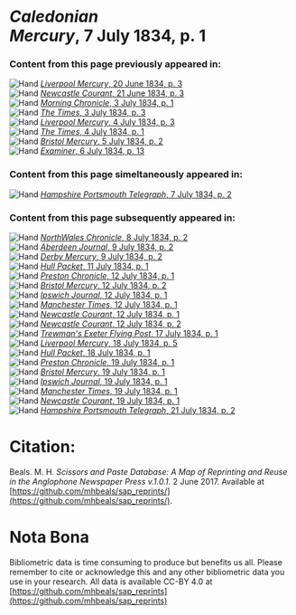 # *Caledonian Mercury*, 7 July 1834, p. 1  
  
### Content from this page previously appeared in:  
![Hand](http://scissorsandpaste.net/wp-content/uploads/2017/06/smallhandpointer.png) [*Liverpool Mercury*, 20 June 1834, p. 3](https://mhbeals.github.io/sap_html/Liverpool-Mercury/Liverpool-Mercury-20-June-1834-p-3)  
![Hand](http://scissorsandpaste.net/wp-content/uploads/2017/06/smallhandpointer.png) [*Newcastle Courant*, 21 June 1834, p. 3](https://mhbeals.github.io/sap_html/Newcastle-Courant/Newcastle-Courant-21-June-1834-p-3)  
![Hand](http://scissorsandpaste.net/wp-content/uploads/2017/06/smallhandpointer.png) [*Morning Chronicle*, 3 July 1834, p. 1](https://mhbeals.github.io/sap_html/Morning-Chronicle/Morning-Chronicle-3-July-1834-p-1)  
![Hand](http://scissorsandpaste.net/wp-content/uploads/2017/06/smallhandpointer.png) [*The Times*, 3 July 1834, p. 3](https://mhbeals.github.io/sap_html/The-Times/The-Times-3-July-1834-p-3)  
![Hand](http://scissorsandpaste.net/wp-content/uploads/2017/06/smallhandpointer.png) [*Liverpool Mercury*, 4 July 1834, p. 3](https://mhbeals.github.io/sap_html/Liverpool-Mercury/Liverpool-Mercury-4-July-1834-p-3)  
![Hand](http://scissorsandpaste.net/wp-content/uploads/2017/06/smallhandpointer.png) [*The Times*, 4 July 1834, p. 1](https://mhbeals.github.io/sap_html/The-Times/The-Times-4-July-1834-p-1)  
![Hand](http://scissorsandpaste.net/wp-content/uploads/2017/06/smallhandpointer.png) [*Bristol Mercury*, 5 July 1834, p. 2](https://mhbeals.github.io/sap_html/Bristol-Mercury/Bristol-Mercury-5-July-1834-p-2)  
![Hand](http://scissorsandpaste.net/wp-content/uploads/2017/06/smallhandpointer.png) [*Examiner*, 6 July 1834, p. 13](https://mhbeals.github.io/sap_html/Examiner/Examiner-6-July-1834-p-13)  
  
### Content from this page simeltaneously appeared in:  
![Hand](http://scissorsandpaste.net/wp-content/uploads/2017/06/smallhandpointer.png) [*Hampshire Portsmouth Telegraph*, 7 July 1834, p. 2](https://mhbeals.github.io/sap_html/Hampshire-Portsmouth-Telegraph/Hampshire-Portsmouth-Telegraph-7-July-1834-p-2)  
  
### Content from this page subsequently appeared in:  
![Hand](http://scissorsandpaste.net/wp-content/uploads/2017/06/smallhandpointer.png) [*NorthWales Chronicle*, 8 July 1834, p. 2](https://mhbeals.github.io/sap_html/NorthWales-Chronicle/NorthWales-Chronicle-8-July-1834-p-2)  
![Hand](http://scissorsandpaste.net/wp-content/uploads/2017/06/smallhandpointer.png) [*Aberdeen Journal*, 9 July 1834, p. 2](https://mhbeals.github.io/sap_html/Aberdeen-Journal/Aberdeen-Journal-9-July-1834-p-2)  
![Hand](http://scissorsandpaste.net/wp-content/uploads/2017/06/smallhandpointer.png) [*Derby Mercury*, 9 July 1834, p. 2](https://mhbeals.github.io/sap_html/Derby-Mercury/Derby-Mercury-9-July-1834-p-2)  
![Hand](http://scissorsandpaste.net/wp-content/uploads/2017/06/smallhandpointer.png) [*Hull Packet*, 11 July 1834, p. 1](https://mhbeals.github.io/sap_html/Hull-Packet/Hull-Packet-11-July-1834-p-1)  
![Hand](http://scissorsandpaste.net/wp-content/uploads/2017/06/smallhandpointer.png) [*Preston Chronicle*, 12 July 1834, p. 1](https://mhbeals.github.io/sap_html/Preston-Chronicle/Preston-Chronicle-12-July-1834-p-1)  
![Hand](http://scissorsandpaste.net/wp-content/uploads/2017/06/smallhandpointer.png) [*Bristol Mercury*, 12 July 1834, p. 2](https://mhbeals.github.io/sap_html/Bristol-Mercury/Bristol-Mercury-12-July-1834-p-2)  
![Hand](http://scissorsandpaste.net/wp-content/uploads/2017/06/smallhandpointer.png) [*Ipswich Journal*, 12 July 1834, p. 1](https://mhbeals.github.io/sap_html/Ipswich-Journal/Ipswich-Journal-12-July-1834-p-1)  
![Hand](http://scissorsandpaste.net/wp-content/uploads/2017/06/smallhandpointer.png) [*Manchester Times*, 12 July 1834, p. 1](https://mhbeals.github.io/sap_html/Manchester-Times/Manchester-Times-12-July-1834-p-1)  
![Hand](http://scissorsandpaste.net/wp-content/uploads/2017/06/smallhandpointer.png) [*Newcastle Courant*, 12 July 1834, p. 1](https://mhbeals.github.io/sap_html/Newcastle-Courant/Newcastle-Courant-12-July-1834-p-1)  
![Hand](http://scissorsandpaste.net/wp-content/uploads/2017/06/smallhandpointer.png) [*Newcastle Courant*, 12 July 1834, p. 2](https://mhbeals.github.io/sap_html/Newcastle-Courant/Newcastle-Courant-12-July-1834-p-2)  
![Hand](http://scissorsandpaste.net/wp-content/uploads/2017/06/smallhandpointer.png) [*Trewman's Exeter Flying Post*, 17 July 1834, p. 1](https://mhbeals.github.io/sap_html/Trewman's-Exeter-Flying-Post/Trewman's-Exeter-Flying-Post-17-July-1834-p-1)  
![Hand](http://scissorsandpaste.net/wp-content/uploads/2017/06/smallhandpointer.png) [*Liverpool Mercury*, 18 July 1834, p. 5](https://mhbeals.github.io/sap_html/Liverpool-Mercury/Liverpool-Mercury-18-July-1834-p-5)  
![Hand](http://scissorsandpaste.net/wp-content/uploads/2017/06/smallhandpointer.png) [*Hull Packet*, 18 July 1834, p. 1](https://mhbeals.github.io/sap_html/Hull-Packet/Hull-Packet-18-July-1834-p-1)  
![Hand](http://scissorsandpaste.net/wp-content/uploads/2017/06/smallhandpointer.png) [*Preston Chronicle*, 19 July 1834, p. 1](https://mhbeals.github.io/sap_html/Preston-Chronicle/Preston-Chronicle-19-July-1834-p-1)  
![Hand](http://scissorsandpaste.net/wp-content/uploads/2017/06/smallhandpointer.png) [*Bristol Mercury*, 19 July 1834, p. 1](https://mhbeals.github.io/sap_html/Bristol-Mercury/Bristol-Mercury-19-July-1834-p-1)  
![Hand](http://scissorsandpaste.net/wp-content/uploads/2017/06/smallhandpointer.png) [*Ipswich Journal*, 19 July 1834, p. 1](https://mhbeals.github.io/sap_html/Ipswich-Journal/Ipswich-Journal-19-July-1834-p-1)  
![Hand](http://scissorsandpaste.net/wp-content/uploads/2017/06/smallhandpointer.png) [*Manchester Times*, 19 July 1834, p. 1](https://mhbeals.github.io/sap_html/Manchester-Times/Manchester-Times-19-July-1834-p-1)  
![Hand](http://scissorsandpaste.net/wp-content/uploads/2017/06/smallhandpointer.png) [*Newcastle Courant*, 19 July 1834, p. 1](https://mhbeals.github.io/sap_html/Newcastle-Courant/Newcastle-Courant-19-July-1834-p-1)  
![Hand](http://scissorsandpaste.net/wp-content/uploads/2017/06/smallhandpointer.png) [*Hampshire Portsmouth Telegraph*, 21 July 1834, p. 2](https://mhbeals.github.io/sap_html/Hampshire-Portsmouth-Telegraph/Hampshire-Portsmouth-Telegraph-21-July-1834-p-2)  


# Citation: 

Beals. M. H. *Scissors and Paste Database: A Map of Reprinting and Reuse in the Anglophone Newspaper Press v.1.0.1.* 2 June 2017. Available at [https://github.com/mhbeals/sap_reprints/](https://github.com/mhbeals/sap_reprints/). 

# Nota Bona

Bibliometric data is time consuming to produce but benefits us all. Please remember to cite or acknowledge this and any other bibliometric data you use in your research. All data is available CC-BY 4.0 at [https://github.com/mhbeals/sap_reprints](https://github.com/mhbeals/sap_reprints)